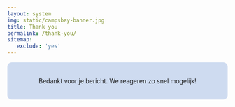 ```yaml
---
layout: system
img: static/campsbay-banner.jpg
title: Thank you
permalink: /thank-you/
sitemap:
   exclude: 'yes'
---
```

 
<div class="thanks"><p>Bedankt voor je bericht. We reageren zo snel mogelijk! </p>
</div>

      

 <style>
.thanks{
    padding:20px;
    text-align: center;
    background-color: rgba(19,79,184,0.2);
    border-radius: 10px;
    margin-bottom: 2em;
    }

 </style>